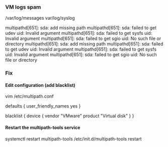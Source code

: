 ### VM logs spam 

/var/log/messages
var/log/syslog

multipathd[651]: sda: add missing path
multipathd[651]: sda: failed to get udev uid: Invalid argument
multipathd[651]: sda: failed to get sysfs uid: Invalid argument
multipathd[651]: sda: failed to get sgio uid: No such file or directory
multipathd[651]: sda: add missing path
multipathd[651]: sda: failed to get udev uid: Invalid argument
multipathd[651]: sda: failed to get sysfs uid: Invalid argument
multipathd[651]: sda: failed to get sgio uid: No such file or directory

### Fix

#### Edit configuration (add blacklist)
vim /etc/multipath.conf

defaults {
    user_friendly_names yes
}

blacklist {
    device {
        vendor "VMware"
        product "Virtual disk"
    }
}

#### Restart the multipath-tools service
systemctl restart multipath-tools
/etc/init.d/multipath-tools restart
